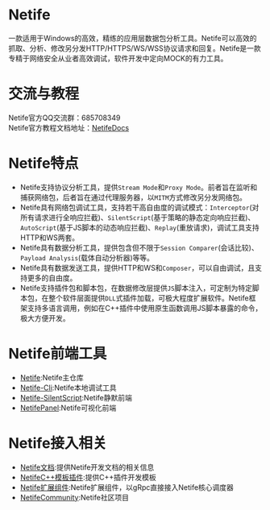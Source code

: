 # Netife  
一款适用于Windows的高效，精练的应用层数据包分析工具。Netife可以高效的抓取、分析、修改另分发HTTP/HTTPS/WS/WSS协议请求和回复。Netife是一款专精于网络安全从业者高效调试，软件开发中定向MOCK的有力工具。 
# 交流与教程    
Netife官方QQ交流群：685708349    
Netife官方教程文档地址：[NetifeDocs](https://netife.github.io/NetifeDocs/)  
# Netife特点  
- Netife支持协议分析工具，提供`Stream Mode`和`Proxy Mode`。前者旨在监听和捕获网络包，后者旨在通过代理服务器，以`MITM`方式修改另分发网络包。  
- Netife具有网络包调试工具，支持若干高自由度的调试模式：`Interceptor`(对所有请求进行全响应拦截)、`SilentScript`(基于策略的静态定向响应拦截)、`AutoScript`(基于JS脚本的动态响应拦截)、`Replay`(重放请求)，调试工具支持HTTP和WS两套。  
- Netife具有数据分析工具，提供包含但不限于`Session Comparer`(会话比较)、`Payload Analysis`(载体自动分析器)等等。  
- Netife具有数据发送工具，提供HTTP和WS和`Composer`，可以自由调试，且支持更多的自由度。  
- Netife支持插件包和脚本包，在数据修改层提供`JS`脚本注入，可定制为特定脚本包，在整个软件层面提供`DLL`式插件加载，可极大程度扩展软件。Netife框架支持多语言调用，例如在C++插件中使用原生函数调用JS脚本暴露的命令，极大方便开发。  
# Netife前端工具  
- [Netife](https://github.com/Netife/Netife):Netife主仓库  
- [Netife-Cli](https://github.com/Netife/Netife-cli):Netife本地调试工具  
- [Netife-SilentScript](https://github.com/Netife/NetifeSlientScript):Netife静默前端
- [NetifePanel](https://github.com/Netife/Netife-Panel):Netife可视化前端  
# Netife接入相关  
- [Netife文档](https://github.com/Netife/NetifeDocs):提供Netife开发文档的相关信息  
- [NetifeC++模板插件](https://github.com/Netife/NetifeCppPluginTemplateV1):提供C++插件开发模板  
- [Netife扩展组件](https://github.com/Netife/NetifeExtraLibSupport):Netife扩展组件，以gRpc直接接入Netife核心调度器  
- [NetifeCommunity](https://github.com/Netife/AwesomeNetifeProject):Netife社区项目 
